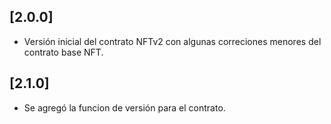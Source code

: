 ## [2.0.0]

- Versión inicial del contrato NFTv2 con algunas correciones menores del contrato base NFT.

## [2.1.0]

- Se agregó la funcion de versión para el contrato.
